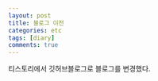 ```yaml
---
layout: post
title: 블로그 이전
categories: etc
tags: [diary]
comments: true
---
```


티스토리에서 깃허브블로그로 블로그를 변경했다.